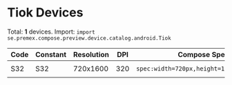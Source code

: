 # Tiok Devices

Total: **1** devices. Import: `import se.premex.compose.preview.device.catalog.android.Tiok`

| Code | Constant | Resolution | DPI | Compose Spec | Preview Usage |
|------|----------|------------|-----|-------------|---------------|
| S32 | S32 | 720x1600 | 320 | `spec:width=720px,height=1600px,dpi=320` | `@Preview(device = Tiok.S32)` |

<!-- Generated automatically. Do not edit manually. -->
